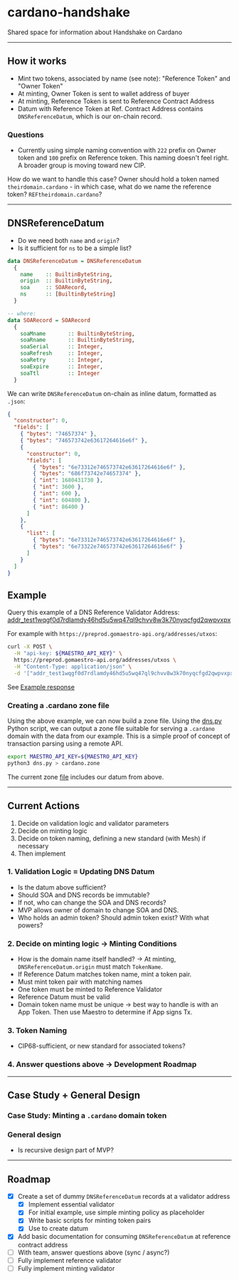 # cardano-handshake
Shared space for information about Handshake on Cardano

---

## How it works
- Mint two tokens, associated by name (see note): "Reference Token" and "Owner Token"
- At minting, Owner Token is sent to wallet address of buyer
- At minting, Reference Token is sent to Reference Contract Address
- Datum with Reference Token at Ref. Contract Address contains `DNSReferenceDatum`, which is our on-chain record.

### Questions
- Currently using simple naming convention with `222` prefix on Owner token and `100` prefix on Reference token. This naming doesn't feel right. A broader group is moving toward new CIP. 

How do we want to handle this case? Owner should hold a token named `theirdomain.cardano` - in which case, what do we name the reference token? `REFtheirdomain.cardano`? 

---

## DNSReferenceDatum
- Do we need both `name` and `origin`?
- Is it sufficient for `ns` to be a simple list?
```haskell
data DNSReferenceDatum = DNSReferenceDatum
  { 
    name    :: BuiltinByteString,
    origin  :: BuiltinByteString,
    soa     :: SOARecord,
    ns      :: [BuiltinByteString]
  }

-- where:
data SOARecord = SOARecord 
  {
    soaMname       :: BuiltinByteString,
    soaRname       :: BuiltinByteString,
    soaSerial      :: Integer,
    soaRefresh     :: Integer,
    soaRetry       :: Integer,
    soaExpire      :: Integer,
    soaTtl         :: Integer
  }
```

We can write `DNSReferenceDatum` on-chain as inline datum, formatted as `.json`:
```json
{
  "constructor": 0,
  "fields": [
    { "bytes": "74657374" },
    { "bytes": "746573742e63617264616e6f" },
    {
      "constructor": 0,
      "fields": [
        { "bytes": "6e73312e746573742e63617264616e6f" },
        { "bytes": "686f73742e74657374" },
        { "int": 1680431730 },
        { "int": 3600 },
        { "int": 600 },
        { "int": 604800 },
        { "int": 86400 }
      ]
    },
    { 
      "list": [
        { "bytes": "6e73312e746573742e63617264616e6f" }, 
        { "bytes": "6e73322e746573742e63617264616e6f" }
      ] 
    }
  ]
}
```

## Example
Query this example of a DNS Reference Validator Address: [addr_test1wqgf0d7rdlamdy46hd5u5wq47ql9chvv8w3k70nyqcfgd2qwpvxpx](https://preprod.cardanoscan.io/address/701097b7c36ffbb692babb69ca3815f03e5c5d8c3ba36f3e64061286a8)

For example with `https://preprod.gomaestro-api.org/addresses/utxos`:
```bash
curl -X POST \
  -H "api-key: ${MAESTRO_API_KEY}" \
  https://preprod.gomaestro-api.org/addresses/utxos \
  -H "Content-Type: application/json" \
  -d '["addr_test1wqgf0d7rdlamdy46hd5u5wq47ql9chvv8w3k70nyqcfgd2qwpvxpx"]'  
```

See [Example response](example.json)

### Creating a .cardano zone file

Using the above example, we can now build a zone file. Using the
[dns.py](dns.py) Python script, we can output a zone file suitable for serving
a `.cardano` domain with the data from our example. This is a simple proof of
concept of transaction parsing using a remote API.

```bash
export MAESTRO_API_KEY=${MAESTRO_API_KEY}
python3 dns.py > cardano.zone
```

The current zone [file](cardano.zone) includes our datum from above.

---

## Current Actions
1. Decide on validation logic and validator parameters
2. Decide on minting logic
3. Decide on token naming, defining a new standard (with Mesh) if necessary
4. Then implement

### 1. Validation Logic = Updating DNS Datum
- Is the datum above sufficient?
- Should SOA and DNS records be immutable?
- If not, who can change the SOA and DNS records?
- MVP allows owner of domain to change SOA and DNS.
- Who holds an admin token? Should admin token exist? With what powers?

### 2. Decide on minting logic ->  Minting Conditions
- How is the domain name itself handled? -> At minting, `DNSReferenceDatum.origin` must match `TokenName`.
- If Reference Datum matches token name, mint a token pair. 
- Must mint token pair with matching names
- One token must be minted to Reference Validator
- Reference Datum must be valid
- Domain token name must be unique -> best way to handle is with an App Token. Then use Maestro to determine if App signs Tx.

### 3. Token Naming
- CIP68-sufficient, or new standard for associated tokens?

### 4. Answer questions above -> Development Roadmap

---

## Case Study + General Design
### Case Study: Minting a `.cardano` domain token

### General design
- Is recursive design part of MVP?

---

## Roadmap
- [x] Create a set of dummy `DNSReferenceDatum` records at a validator address
    - [x] Implement essential validator
    - [x] For initial example, use simple minting policy as placeholder
    - [x] Write basic scripts for minting token pairs
    - [x] Use to create datum
- [x] Add basic documentation for consuming `DNSReferenceDatum` at reference contract address
- [ ] With team, answer questions above (sync / async?)
- [ ] Fully implement reference validator
- [ ] Fully implement minting validator
